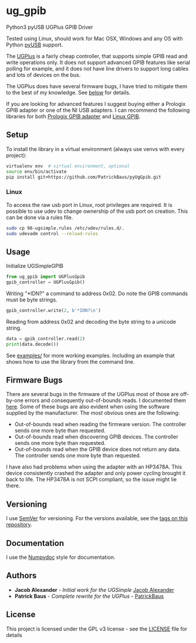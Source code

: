 # ug_gpib
Python3 pyUSB UGPlus GPIB Driver

Tested using Linux, should work for Mac OSX, Windows and any OS with Python [pyUSB](https://github.com/pyusb/pyusb)
support.

The [UGPlus](http://lqelectronics.com/Products/USBUG/UGPlus/UGPlus.html) is a fairly cheap controller, that supports
simple GPIB read and write operations only. It does not support advanced GPIB features like serial polling for example,
and it does not have line drivers to support long cables and lots of devices on the bus.

The UGPlus does have several firmware bugs, I have tried to mitigate them to the best of my knowledge. See
[below](#firmware-bugs) for details.

If you are looking for advanced features I suggest buying either a Prologix GPIB adapter or one of the NI USB adapters.
I can recommend the following libraries for both
[Prologix GPIB adapter](https://github.com/PatrickBaus/pyAsyncPrologixGpib) and
[Linux GPIB](https://github.com/PatrickBaus/pyAsyncGpib).

## Setup

To install the library in a virtual environment (always use venvs with every project):

```bash
virtualenv env  # virtual environment, optional
source env/bin/activate
pip install git+https://github.com/PatrickBaus/pyUgGpib.git
```

### Linux
To access the raw usb port in Linux, root privileges are required. It is possible to use udev to change ownership of the
usb port on creation. This can be done via a rules file.

```bash
sudo cp 98-ugsimple.rules /etc/udev/rules.d/.
sudo udevadm control --reload-rules
```

## Usage

Initialize UGSimpleGPIB

```python
from ug_gpib import UGPlusGpib
gpib_controller = UGPlusGpib()
```

Writing "*IDN?" a command to address 0x02. Do note the GPIB commands must be byte strings.
```python
gpib_controller.write(2, b'*IDN?\n')
```

Reading from address 0x02 and decoding the byte string to a unicode string.
```python
data = gpib_controller.read(2)
print(data.decode())
```

See [examples/](examples/) for more working examples. Including an example that shows how to use the library from the
command line.

## Firmware Bugs
There are several bugs in the firmware of the UGPlus most of those are off-by-one errors and consequently out-of-bounds
reads. I documented them
[here](https://github.com/PatrickBaus/pyUgGpib/blob/f1bb0d2244304b3e3f9776606918eaa270d0e9dc/ug_gpib/ug_gpib.py#L152).
Some of these bugs are also evident when using the software supplied by the manufacturer.
The most obvious ones are the following:

* Out-of-bounds read when reading the firmware version. The controller sends one more byte than requested.
* Out-of-bounds read when discovering GPIB devices. The controller sends one more byte than requested.
* Out-of-bounds read when the GPIB device does not return any data. The controller sends one more byte than requested.

I have also had problems when using the adapter with an HP3478A. This device consistently crashed the adapter and only
power cycling brought it back to life. The HP3478A is not SCPI compliant, so the issue might lie there.

## Versioning

I use [SemVer](http://semver.org/) for versioning. For the versions available, see the [tags on this repository](https://github.com/PatrickBaus/pyAsyncPrologix/tags). 

## Documentation
I use the [Numpydoc](https://numpydoc.readthedocs.io/en/latest/format.html) style for documentation.

## Authors

* **Jacob Alexander** - *Initial work for the UGSimple* [Jacob Alexander](https://github.com/haata)
* **Patrick Baus** - *Complete rewrite for the UGPlus* - [PatrickBaus](https://github.com/PatrickBaus)

## License


This project is licensed under the GPL v3 license - see the [LICENSE](LICENSE) file for details
